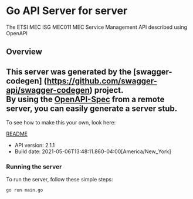 # Go API Server for server

The ETSI MEC ISG MEC011 MEC Service Management API described using OpenAPI

## Overview
This server was generated by the [swagger-codegen]
(https://github.com/swagger-api/swagger-codegen) project.  
By using the [OpenAPI-Spec](https://github.com/OAI/OpenAPI-Specification) from a remote server, you can easily generate a server stub.  
-

To see how to make this your own, look here:

[README](https://github.com/swagger-api/swagger-codegen/blob/master/README.md)

- API version: 2.1.1
- Build date: 2021-05-06T13:48:11.860-04:00[America/New_York]


### Running the server
To run the server, follow these simple steps:

```
go run main.go
```

